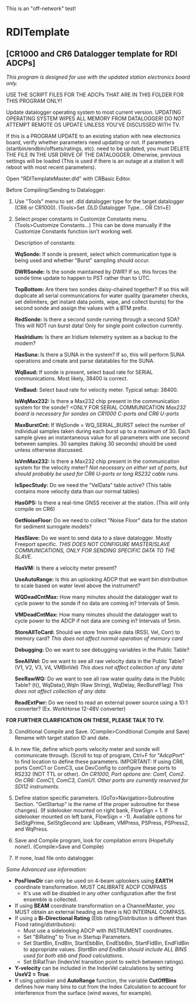 This is an "off-network" test!

# RDITemplate
## [CR1000 and CR6 Datalogger template for RDI ADCPs]

*This program is designed for use with the updated station electronics board only.*

USE THE SCRIPT FILES FOR THE ADCPs THAT ARE IN THIS FOLDER FOR THIS PROGRAM ONLY!

Update datalogger operating system to most current version. UPDATING OPERATING SYSTEM WIPES ALL MEMORY FROM DATALOGGER! DO NOT ATTEMPT REMOTE OS UPDATE UNLESS YOU'VE DISCUSSED WITH TV.


If this is a PROGRAM UPDATE to an existing station with new electronics board, verify whether parameters need updating or not. If parameters (startbin/endbin/offsets/ratings, etc). need to be updated, you must DELETE THE FILE IN THE USR DRIVE OF THE DATALOGGER. Otherwise, previous settings will be loaded (This is used if there is an outage at a station it will reboot with most recent parameters).

Open "RDITemplateMaster.dld" with CRBasic Editor.

Before Compiling/Sending to Datalogger:

1. Use "Tools" menu to set .dld datalogger type for the target datalogger (CR6 or CR1000). (Tools>Set .DLD Datalogger Type... OR Ctrl+E)
2. Select proper constants in Customize Constants menu. (Tools>Customize Constants...) This can be done manually if the Customize Constants function isn't working well.

   Description of constants:
  
    **WqSonde:** If sonde is present, select which communication type is being used and whether "Burst" sampling should occur.

    **DWRSonde:** Is the sonde maintained by DWR? If so, this forces the sonde time update to happen to PST rather than to UTC.

    **TopBottom:** Are there two sondes daisy-chained together? If so this will duplicate all serial communications for water quality (parameter checks, set delimiters, get 	instant data points, wipe, and collect bursts) for the second sonde and assign the values with a BTM prefix.
    
    **RedSonde:** Is there a second sonde running through a second SOA? This will NOT run burst data! Only for single point collection currently.
    
    **HasIridium:** Is there an Iridium telemetry system as a backup to the modem?
    
    **HasSuna:** Is there a SUNA in the system? If so, this will perform SUNA operations and create and parse datatables for the SUNA.
    
    **WqBaud:** If sonde is present, select baud rate for SERIAL communications. Most likely, 38400 is correct.
    
    **VmBaud:** Select baud rate for velocity meter. Typical setup: 38400.
    
    **IsWqMax232:** Is there a Max232 chip present in the communication system for the sonde? <ONLY FOR SERIAL COMMUNICATION
      *Max232 board is necessary for sondes on CR1000 C-ports and CR6 U-ports*
    
    **MaxBurstCnt:** If WqSonde = WQ_SERIAL_BURST select the number of individual samples taken during each burst up to a maximum of 30. Each sample gives an instantaneous value for all parameters with one second between samples. 30 samples (taking 30 seconds) should be used unless otherwise discussed. 
    
    **IsVmMax232:** Is there a Max232 chip present in the communication system for the velocity meter?
      *Not necessary on either set of ports, but should probably be used for CR6 U-ports or long RS232 cable runs.*
    
    **IsSpecStudy:** Do we need the "VelData" table active? (This table contains more velocity data than our normal tables)

    **HasGPS:** Is there a real-time GNSS receiver at the station. (This will only compile on CR6)
    
    **GetNoiseFloor:** Do we need to collect "Noise Floor" data for the station for sediment surrogate models?
    
    **HasSlave:** Do we want to send data to a slave datalogger. Mostly Freeport specific. 
      *THIS DOES NOT CONFIGURE MASTER/SLAVE COMMUNICATIONS, ONLY FOR SENDING SPECIFIC DATA TO THE SLAVE.*
    
    **HasVM:** Is there a velocity meter present?
    
    **UseAutoRange:** Is this an uplooking ADCP that we want bin distribution to scale based on water level above the instrument?
    
    **WQDeadCntMax:** How many minutes should the datalogger wait to cycle power to the sonde if no data are coming in? Intervals of 5min.
    
    **VMDeadCntMax:** How many minutes should the datalogger wait to cycle power to the ADCP if not data are coming in? Intervals of 5min.
    
    **StoreAllToCard:** Should we store 1min spike data (RSSI, Vel, Corr) to memory card?
      *This does not affect normal operation of memory card*
    
    **Debugging:** Do we want to see debugging variables in the Public Table?
    
    **SeeAllVel:** Do we want to see all raw velocity data in the Public Table? (V1, V2, V3, V4, VMBinVel)
      *This does not affect collection of any data*
    
    **SeeRawWQ:** Do we want to see all raw water quality data in the Public Table? (t(), WqData(),WqIn (Raw String), WqDelay, RecBurstFlag)
      *This does not affect collection of any data*
      
    **ReadExtPwr:** Do we need to read an external power source using a 10:1 converter? (Ex. WorkHorse 12-48V converter)
      
  **FOR FURTHER CLARIFICATION ON THESE, PLEASE TALK TO TV.**

3. Conditional Compile and Save. (Compile>Conditional Compile and Save) Rename with target station ID and date.

4. In new file, define which ports velocity meter and sonde will communicate through. (Scroll to top of program, Ctrl+F for "AdcpPort" to find location to define these parameters. IMPORTANT: If using CR6, ports ComC1 or ComC3, use DevConfig to configure these ports to RS232 (NOT TTL or other).
  *On CR1000, Port options are: Com1, Com2. On CR6: ComC1, ComC3, ComU1. Other ports are currently reserved for SDI12 instruments.*

5. Define station specific parameters. (GoTo>Navigation>Subroutine Section. "GetStartup" is the name of the proper subroutine for these changes). (If sidelooker mounted on right bank, FlowSign = 1. If sidelooker mounted on left bank, FlowSign = -1). Available options for SelStgPrime, SelStgSecond are: UpBeam, VMPress, PSPress, PSPress2, and WqPress.

6. Save and Compile program, look for compilation errors (Hopefully none!). (Compile>Save and Compile)

7. If none, load file onto datalogger.


*Some Advanced use information:*

- **PosFlowDir** can only be used on 4-beam uplookers using **EARTH** coordinate transformation. MUST CALIBRATE ADCP COMPASS
  - It's use will be disabled in any other configuration after the first ensemble is collected.
- If using **BEAM** coordinate transformation on a ChannelMaster, you MUST obtain an external heading as there is NO INTERNAL COMPASS.
- If using a **Bi-Directional Rating** (Ebb rating/Distribution is different than Flood rating/distribution):
  - Must use a sidelooking ADCP with INSTRUMENT coordinates.
  - Set "BiRating" to True in Startup Parameters. 
  - Set StartBin, EndBin, StartEbbBin, EndEbbBin, StartFldBin, EndFldBin to appropriate values. *StartBin and EndBin should include ALL     BINS used for both ebb and flood calculations*.
  - Set BiRatTran (IndexVel transition point to switch between ratings).
- **Y-velocity** can be included in the IndexVel calculations by setting **UseV2 = True**.
- If using uplooker and **AutoRange** function, the variable **CutOffBins** defines how many bins to cut from the Index Calculation to account for interference from the surface (wind waves, for example).
